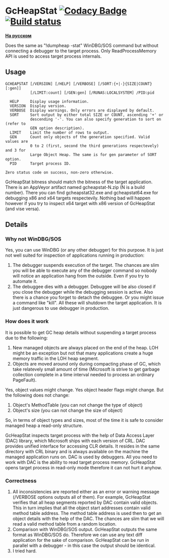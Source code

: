 # GcHeapStat [![Codacy Badge](https://api.codacy.com/project/badge/Grade/3b99c9352dc7495383808c7824c0b420)](https://www.codacy.com/manual/malpinskiy/gcheapstat?utm_source=github.com&amp;utm_medium=referral&amp;utm_content=alpinskiy/gcheapstat&amp;utm_campaign=Badge_Grade) [![Build status](https://ci.appveyor.com/api/projects/status/qckngx5d35jo0lck?svg=true)](https://ci.appveyor.com/project/alpinskiy/gcheapstat)

[**На русском**](README_ru.md)

Does the same as "!dumpheap -stat" WinDBG/SOS command but without connecting a debugger to the target process. Only ReadProcessMemory API is used to access target process internals. 
## Usage
```
GCHEAPSTAT [/VERSION] [/HELP] [/VERBOSE] [/SORT:{+|-}{SIZE|COUNT}[:gen]]
           [/LIMIT:count] [/GEN:gen] [/RUNAS:LOCALSYSTEM] /PID:pid

  HELP     Display usage information.
  VERSION  Display version.
  VERBOSE  Display warnings. Only errors are displayed by default.
  SORT     Sort output by either total SIZE or COUNT, ascending '+' or
           descending '-'. You can also specify generation to sort on (refer to
           GEN option description).
  LIMIT    Limit the number of rows to output.
  GEN      Count only objects of the generation specified. Valid values are
           0 to 2 (first, second the third generations respectevely) and 3 for
           Large Object Heap. The same is for gen parameter of SORT option.
  PID      Target process ID.

Zero status code on success, non-zero otherwise.
```
GcHeapStat bitness should match the bitness of the target application. There is an AppVeyor artifact named gcheapstat-N.zip (N is a build number). There you can find gcheapstat32.exe and gcheapstat64.exe for debugging x86 and x64 targets respectevily. Nothing bad will happen however if you try to inspect x64 target with x86 version of GcHeapStat (and vise versa). 
## Details
### Why not WinDBG/SOS
Yes, you can use WinDBG (or any other debugger) for this purpose. It is just not well suited for inspection of applications running in production:
1. The debugger suspends execution of the target. The chances are slim you will be able to execute any of the debugger command so nobody will notice an application hang from the outside. Even if you try to automate it.
1. The debuggee dies with a debugger. Debuggee will be also closed if you close the debugger while the debugging session is active. Also there is a chance you forget to detach the debuggee. Or you might issue a command like "kill". All these will shutdown the target application. It is just dangerous to use debugger in production.
### How does it work
It is possible to get GC heap details without suspending a target process due to the following:
1. New managed objects are always placed on the end of the heap. LOH might be an exception but not that many applications create a huge memory traffic in the LOH heap segment.
1. Objects are moved around only during compacting phase of GC, which take relatevely small amount of time (Microsoft is strive to get garbage collection complete in a time interval needed to process an ordinary PageFault).

Yes, object values might change. Yes object header flags might change. But the following does not change:
1. Object's MethodTable (you can not change the type of object)
1. Object's size (you can not change the size of object)

So, in terms of object types and sizes, most of the time it is safe to consider managed heap a read-only structure.

GcHeapStat inspects target process with the help of Data Access Layer (DAC) library, which Microsoft ships with each version of CRL. DAC provides unified interface for accessing CLR details. It resides in the same directory with CRL binary and is always available on the machine the managed application runs on. DAC is used by debuggers. All you need to work with DAC is the ability to read target process memory. GcHeapStat opens target process in read-only mode therefore it can not hurt it anyhow.
### Correctness
1. All inconsistencies are reported either as an error or warning message (/VERBOSE options outputs all of them). For example, GcHeapStat verifies that all heap segments reported by DAC contain valid objects. This in turn implies that all the object start addresses contain valid method table address. The method table address is used then to get an object details with the help of the DAC. The chances are slim that we will read a valid method table from a random location.
1. Comparison with WinDBG/SOS output. GcHeapStat outputs the same format as WinDBG/SOS do. Therefore we can use any text diff application for the sake of comparison. GcHeapStat can be run in parallel with a debugger - in this case the output should be identical.
1. I tried hard.
